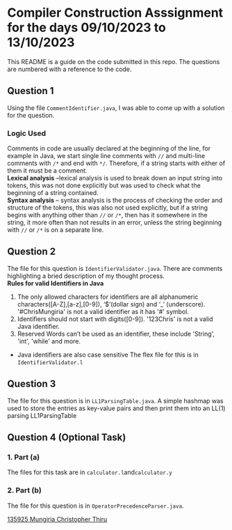 # Compiler Construction Asssignment for the days 09/10/2023 to 13/10/2023

This README is a guide on the code submitted in this repo. The questions are numbered with a reference to the code.

## Question 1

Using the file `CommentIdentifier.java`, I was able to come up with a solution for the question.

### Logic Used

Comments in code are usually declared at the beginning of the line, for example in Java, we start single line comments with `//` and multi-line comments with `/*` and end with `*/`. Therefore, if a string starts with either of them it must be a comment. \
**Lexical analysis** –lexical analysis is used to break down an input string into tokens, this was not done explicitly but was used to check what the beginning of a string contained.\
**Syntax analysis** – syntax analysis is the process of checking the order and structure of the tokens, this was also not used explicitly, but if a string begins with anything other than `//` or `/*`, then has it somewhere in the string, it more often than not results in an error, unless the string beginning with `//` or `/*` is on a separate line.

## Question 2

The file for this question is `IdentifierValidator.java`. There are comments highlighting a bried description of my thought process. \
**Rules for valid Identifiers in Java**

1. The only allowed characters for identifiers are all alphanumeric characters([A-Z],[a-z],[0-9]), ‘$‘(dollar sign) and ‘\_‘ (underscore). '#ChrisMungiria' is not a valid identifier as it has '#' symbol.
2. Identifiers should not start with digits([0-9]). '123Chris' is not a valid Java identifier.
3. Reserved Words can’t be used as an identifier, these include 'String', 'int', 'while' and more.

- Java identifiers are also case sensitive
  The flex file for this is in `IdentifierValidator.l`

## Question 3

The file for this question is in `LL1ParsingTable.java`. A simple hashmap was used to store the entries as key-value pairs and then print them into an LL(1) parsing LL1ParsingTable

## Question 4 (Optional Task)

### 1. Part (a)

The files for this task are in `calculator.l`and`calculator.y`

### 2. Part (b)

The file for this question is in `OperatorPrecedenceParser.java`.

[135925 Mungiria Christopher Thiru](https://github.com/ChrisMungiria)
